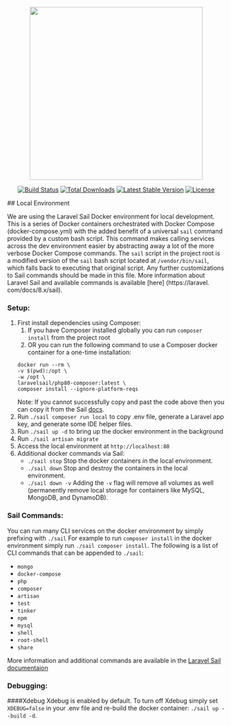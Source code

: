 <p align="center"><a href="https://laravel.com" target="_blank"><img src="https://raw.githubusercontent.com/laravel/art/master/logo-lockup/5%20SVG/2%20CMYK/1%20Full%20Color/laravel-logolockup-cmyk-red.svg" width="400"></a></p>

<p align="center">
<a href="https://travis-ci.org/laravel/framework"><img src="https://travis-ci.org/laravel/framework.svg" alt="Build Status"></a>
<a href="https://packagist.org/packages/laravel/framework"><img src="https://img.shields.io/packagist/dt/laravel/framework" alt="Total Downloads"></a>
<a href="https://packagist.org/packages/laravel/framework"><img src="https://img.shields.io/packagist/v/laravel/framework" alt="Latest Stable Version"></a>
<a href="https://packagist.org/packages/laravel/framework"><img src="https://img.shields.io/packagist/l/laravel/framework" alt="License"></a>
</p>
## Local Environment

We are using the Laravel Sail Docker environment for local development. This is a series of Docker containers
orchestrated with Docker Compose (docker-compose.yml) with the added benefit of a universal `sail` command provided by a
custom bash script. This command makes calling services across the dev environment easier by abstracting away a lot of
the more verbose Docker Compose commands. The `sail` script in the project root is a modified version of the `sail` bash 
script located at 
`/vendor/bin/sail`, which falls back to executing that original script. Any further customizations to Sail commands 
should be made in this file. More information about Laravel Sail and available commands is available [here]
(https://laravel.
com/docs/8.x/sail).

### Setup:
1. First install dependencies using Composer:
    1. If you have Composer installed globally you can run `composer install` from the project root
    2. OR you can run the following command to use a Composer docker container for a one-time installation:
   ```shell
   docker run --rm \
   -v $(pwd):/opt \
   -w /opt \
   laravelsail/php80-composer:latest \
   composer install --ignore-platform-reqs
   ```
   Note: If you cannot successfully copy and past the code above then you can copy it from the Sail [docs](https://laravel.com/docs/8.x/sail#installing-composer-dependencies-for-existing-projects).
1. Run `./sail composer run local` to copy .env file, generate a Laravel app key, and generate some IDE helper files.
1. Run `./sail up -d` to bring up the docker environment in the background
1. Run `./sail artisan migrate` 
1. Access the local environment at `http://localhost:80`
1. Additional docker commands via Sail:
    - `./sail stop` Stop the docker containers in the local environment.
    - `./sail down` Stop and destroy the containers in the local environment.
    - `./sail down -v` Adding the `-v` flag will remove all volumes as well (permanently remove local storage for 
      containers like MySQL, MongoDB, and DynamoDB).

### Sail Commands:
You can run many CLI services on the docker environment by simply prefixing with `./sail`
For example to run `composer install` in the docker environment simply run `./sail composer install`. The following 
is a list of CLI commands that can be appended to `./sail`:
- `mongo`
- `docker-compose`
- `php`
- `composer`
- `artisan`
- `test`
- `tinker`
- `npm`
- `mysql`
- `shell`
- `root-shell`
- `share`

More information and additional commands are available in the [Laravel Sail documentaion](https://laravel.com/docs/8.x/sail)

### Debugging:

####Xdebug
Xdebug is enabled by default. To turn off Xdebug simply set `XDEBUG=false` in your .env file and re-build the docker 
container: `./sail up --build -d`.
